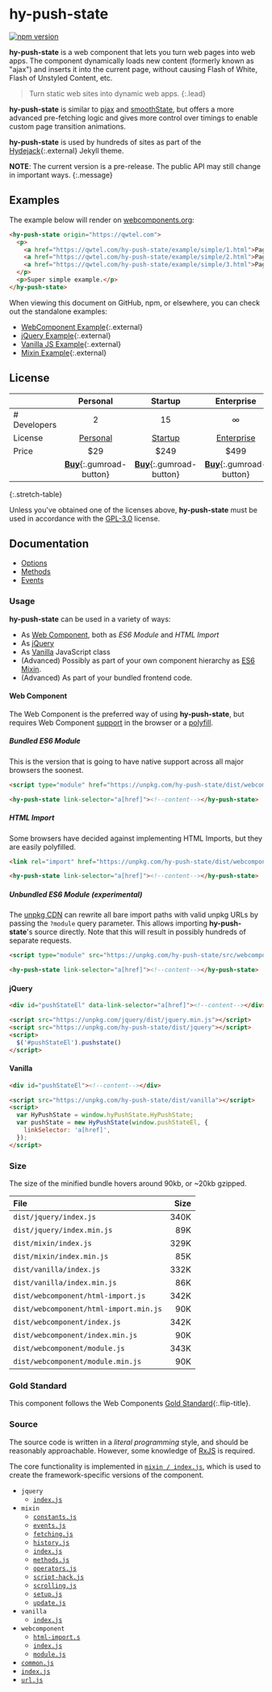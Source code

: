 # hy-push-state

[![npm version](https://badge.fury.io/js/hy-push-state.svg)](https://badge.fury.io/js/hy-push-state)

**hy-push-state** is a web component that lets you turn web pages into web apps.
The component dynamically loads new content (formerly known as "ajax") and inserts it into the current page,
without causing Flash of White, Flash of Unstyled Content, etc.

> Turn static web sites into dynamic web apps.
{:.lead}

**hy-push-state** is similar to [pjax] and [smoothState], but offers a more advanced pre-fetching logic and
gives more control over timings to enable custom page transition animations.

**hy-push-state** is used by hundreds of sites as part of the [Hydejack]{:.external} Jekyll theme.

**NOTE**: The current version is a pre-release. The public API may still change in important ways.
{:.message}

[pjax]: https://github.com/defunkt/jquery-pjax
[smoothstate]: https://github.com/miguel-perez/smoothState.js
[rxjs]: https://github.com/ReactiveX/rxjs
[hydejack]: https://qwtel.com/hydejack/

<!--more-->

## Examples
The example below will render on [webcomponents.org](https://www.webcomponents.org/element/qwtel/hy-push-state):

<!--
```
<custom-element-demo>
  <template>
    <script src="https://unpkg.com/@webcomponents/webcomponentsjs@1.1.0"></script>
    <link rel="import" href="https://unpkg.com/hy-push-state/dist/webcomponent/hy-push-state.html">
    <next-code-block></next-code-block>
  </template>
</custom-element-demo>
```
-->
```html
<hy-push-state origin="https://qwtel.com">
  <p>
    <a href="https://qwtel.com/hy-push-state/example/simple/1.html">Page 1</a>
    <a href="https://qwtel.com/hy-push-state/example/simple/2.html">Page 2</a>
    <a href="https://qwtel.com/hy-push-state/example/simple/3.html">Page 3</a>
  </p>
  <p>Super simple example.</p>
</hy-push-state>
```

When viewing this document on GitHub, npm, or elsewhere, you can check out the standalone examples:

* [WebComponent Example](https://qwtel.com/hy-push-state/example/webcomponent/){:.external}
* [jQuery Example](https://qwtel.com/hy-push-state/example/jquery/){:.external}
* [Vanilla JS Example](https://qwtel.com/hy-push-state/example/vanilla/){:.external}
* [Mixin Example](https://qwtel.com/hy-push-state/example/mixin/){:.external}


## License

|              | Personal           | Startup            | Enterprise         |
|:-------------|:------------------:|:------------------:|:------------------:|
| # Developers | 2                  | 15                 | ∞                  |
| License      | [Personal][pl]     | [Startup][sl]      | [Enterprise][el]   |
| Price        | $29                | $249               | $499               |
| | [**Buy**][bp]{:.gumroad-button} | [**Buy**][bs]{:.gumroad-button} | [**Buy**][be]{:.gumroad-button} |
{:.stretch-table}

Unless you've obtained one of the licenses above, **hy-push-state** must be used in accordance with the [GPL-3.0](LICENSE.md) license.

[pl]: licenses/personal.md
[sl]: licenses/startup.md
[el]: licenses/enterprise.md
[bp]: https://gumroad.com/l/hy-push-state-personal
[bs]: https://gumroad.com/l/hy-push-state-startup
[be]: https://gumroad.com/l/hy-push-state-enterprise


## Documentation

* [Options](doc/options.md)
* [Methods](doc/methods.md)
* [Events](doc/events.md)

### Usage
**hy-push-state** can be used in a variety of ways:
* As [Web Component](#web-component), both as *ES6 Module* and *HTML Import*
* As [jQuery](#jquery)
* As [Vanilla](#vanilla) JavaScript class
* (Advanced) Possibly as part of your own component hierarchy as [ES6 Mixin][esmixins].
* (Advanced) As part of your bundled frontend code.

[esmixins]: http://justinfagnani.com/2015/12/21/real-mixins-with-javascript-classes/

#### Web Component
The Web Component is the preferred way of using **hy-push-state**, but requires Web Component [support] in the browser or a [polyfill].

[support]: https://caniuse.com/#feat=template,custom-elementsv1,shadowdomv1,es6-module,imports
[polyfill]: https://github.com/webcomponents/webcomponentsjs

##### Bundled ES6 Module
This is the version that is going to have native support across all major browsers the soonest.

~~~html
<script type="module" href="https://unpkg.com/hy-push-state/dist/webcomponent/module.js"></script>

<hy-push-state link-selector="a[href]"><!--content--></hy-push-state>
~~~

##### HTML Import
Some browsers have decided against implementing HTML Imports, but they are easily polyfilled.

~~~html
<link rel="import" href="https://unpkg.com/hy-push-state/dist/webcomponent/hy-push-state.html">

<hy-push-state link-selector="a[href]"><!--content--></hy-push-state>
~~~

##### Unbundled ES6 Module (experimental)
The [unpkg CDN](https://unpkg.com/) can rewrite all bare import paths with valid unpkg URLs by passing the `?module` query parameter.
This allows importing **hy-push-state**'s source directly.
Note that this will result in possibly hundreds of separate requests.

~~~html
<script type="module" src="https://unpkg.com/hy-push-state/src/webcomponent/module?module"></script>

<hy-push-state link-selector="a[href]"><!--content--></hy-push-state>
~~~

#### jQuery

~~~html
<div id="pushStateEl" data-link-selector="a[href]"><!--content--></div>

<script src="https://unpkg.com/jquery/dist/jquery.min.js"></script>
<script src="https://unpkg.com/hy-push-state/dist/jquery"></script>
<script>
  $('#pushStateEl').pushstate()
</script>
~~~

#### Vanilla
~~~html
<div id="pushStateEl"><!--content--></div>

<script src="https://unpkg.com/hy-push-state/dist/vanilla"></script>
<script>
  var HyPushState = window.hyPushState.HyPushState;
  var pushState = new HyPushState(window.pushStateEl, {
    linkSelector: 'a[href]',
  });
</script>
~~~

### Size
The size of the minified bundle hovers around 90kb, or ~20kb gzipped.

| File | Size |
|:-----|-----:|
| `dist/jquery/index.js` | 340K |
| `dist/jquery/index.min.js` |  89K |
| `dist/mixin/index.js` | 329K |
| `dist/mixin/index.min.js` |  85K |
| `dist/vanilla/index.js` | 332K |
| `dist/vanilla/index.min.js` |  86K |
| `dist/webcomponent/html-import.js` | 342K |
| `dist/webcomponent/html-import.min.js` |  90K |
| `dist/webcomponent/index.js` | 342K |
| `dist/webcomponent/index.min.js` |  90K |
| `dist/webcomponent/module.js` | 343K |
| `dist/webcomponent/module.min.js` |  90K |


### Gold Standard
This component follows the Web Components [Gold Standard](doc/gold-standard.md){:.flip-title}.


### Source
The source code is written in a *literal programming* style, and should be reasonably approachable.
However, some knowledge of [RxJS] is required.

The core functionality is implemented in [`mixin / index.js`](doc/source/mixin/README.md),
which is used to create the framework-specific versions of the component.

* `jquery`
  * [`index.js`](doc/source/jquery/README.md)
* `mixin`
  * [`constants.js`](doc/source/mixin/constants.md)
  * [`events.js`](doc/source/mixin/events.md)
  * [`fetching.js`](doc/source/mixin/fetching.md)
  * [`history.js`](doc/source/mixin/history.md)
  * [`index.js`](doc/source/mixin/README.md)
  * [`methods.js`](doc/source/mixin/methods.md)
  * [`operators.js`](doc/source/mixin/operators.md)
  * [`script-hack.js`](doc/source/mixin/script-hack.md)
  * [`scrolling.js`](doc/source/mixin/scrolling.md)
  * [`setup.js`](doc/source/mixin/setup.md)
  * [`update.js`](doc/source/mixin/update.md)
* `vanilla`
  * [`index.js`](doc/source/vanilla/README.md)
* `webcomponent`
  * [`html-import.s`](doc/source/webcomponent/html-import.md)
  * [`index.js`](doc/source/webcomponent/README.md)
  * [`module.js`](doc/source/webcomponent/module.md)
* [`common.js`](doc/source/common.md)
* [`index.js`](doc/source/README.md)
* [`url.js`](doc/source/url.md)

[rxjs]: https://github.com/ReactiveX/rxjs
